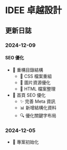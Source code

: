 # IDEE 卓越設計

## 更新日誌

### 2024-12-09
#### SEO 優化
- 🔄 重構目錄結構
  - 📁 CSS 檔案重組
  - 📁 圖片資源優化
  - 📁 HTML 檔案整理
- 🎯 首頁 SEO 優化
  - ✨ 完善 Meta 資訊
  - 📊 新增結構化資料
  - 🔍 優化關鍵字布局

### 2024-12-05
- 🚀 專案初始化